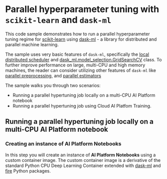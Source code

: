# Parallel hyperparameter tuning with `scikit-learn` and `dask-ml`

This code sample demonstrates how to run a parallel hyperparameter tuning regime for [scikit-learn](https://scikit-learn.org/stable/) using [dask-ml](https://ml.dask.org/index.html) - a library for distributed and parallel machine learning.

The sample uses very basic features of `dask-ml`, specifically the [local distributed scheduler](https://docs.dask.org/en/latest/setup/single-distributed.html) and [dask_ml.model_selection.GridSearchCV](https://ml.dask.org/hyper-parameter-search.html) class. To further improve performance on large, multi-CPU and high memory machines, the reader can consider utilizing other features of `dask-ml` like [parallel preprocessing](https://ml.dask.org/preprocessing.html), and [parallel estimators](https://ml.dask.org/glm.html)

The sample walks you through two scenarios:
- Running a parallel hypertuning job locally on a multi-CPU AI Platform notebook
- Running a parallel hypertuning job using Cloud AI Platfom Training.



## Running a parallel hypertuning job locally on a multi-CPU AI Platform notebook

### Creating an instance of AI Platform Notebooks 
In this step you will create an instance of **AI Platform Notebooks** using a custom container image. The custom container image is a derivative of the standard Python CPU Deep Learning Container extended with [dask-ml](https://pypi.org/project/dask-ml/) and [fire](https://google.github.io/python-fire/guide/) Python packages.

